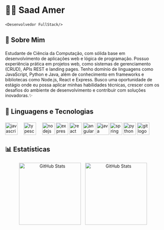 <h1 align="left">👨‍💻 Saad Amer </h1>

###

`<Desenvolvedor FullStack/>`

###

<h2 align="left">👋 Sobre Mim</h2>

###

<p align="left">Estudante de Ciência da Computação, com sólida base em desenvolvimento de aplicações web e lógica de
 programação. Possuo experiência prática em projetos web, como sistemas de gerenciamento (CRUD), APIs
 REST e landing pages. Tenho domínio de linguagens como JavaScript, Python e Java, além de conhecimento
 em frameworks e bibliotecas como Node.js, React e Express. Busco uma oportunidade de estágio onde
 eu possa aplicar minhas habilidades técnicas, crescer com os desafios do ambiente de desenvolvimento e
 contribuir com soluções inovadoras.✨ </p>

###

<h2 align="left">🤖 Linguagens e Tecnologias</h2>

###

<div align="left">
  <img src="https://cdn.jsdelivr.net/gh/devicons/devicon/icons/javascript/javascript-original.svg" height="40" alt="javascript logo"  />
  <img width="12" />
  <img src="https://cdn.jsdelivr.net/gh/devicons/devicon/icons/typescript/typescript-original.svg" height="40" alt="typescript logo"  />
  <img width="12" />
   <img src="https://cdn.jsdelivr.net/gh/devicons/devicon/icons/nodejs/nodejs-original.svg" height="40" alt="nodejs logo"  />
   <img src="https://cdn.jsdelivr.net/gh/devicons/devicon@latest/icons/express/express-original.svg" height="40" color="white" alt="express logo"/>
   <img src="https://cdn.jsdelivr.net/gh/devicons/devicon/icons/react/react-original.svg" height="40" alt="react logo"  />
   <img src="https://cdn.jsdelivr.net/gh/devicons/devicon@latest/icons/angular/angular-original.svg" height="40" alt="angular logo"  />   
   <img src="https://cdn.jsdelivr.net/gh/devicons/devicon@latest/icons/java/java-original.svg" height="40" alt="java logo"   />
   <img src="https://cdn.jsdelivr.net/gh/devicons/devicon@latest/icons/spring/spring-original.svg" height="40" alt="spring logo"  />
   <img src="https://cdn.jsdelivr.net/gh/devicons/devicon@latest/icons/python/python-original.svg" height="40" alt="python logo"  />
   <img src="https://cdn.jsdelivr.net/gh/devicons/devicon@latest/icons/git/git-original.svg" height="40" alt="git logo"/>
</div>

###


<h2 align="left">📊 Estatísticas</h2>

###

<p align="center">
  <img 
    alt="GitHub Stats" 
    height="200" 
    style="padding-right: 10px;"
    src="https://github-readme-stats.vercel.app/api?username=SaadZ3&show_icons=true&theme=tokyonight&include_all_commits=true&locale=pt-br" 
 />
<img 
      alt="GitHub Stats" 
      height="200" 
      src="https://github-readme-stats.vercel.app/api/top-langs/?username=SaadZ3&theme=tokyonight&layout=compact&custom_title=Tecnologias" 
  />

</p>

